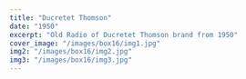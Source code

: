 ```yaml
---
title: "Ducretet Thomson"
date: "1950"
excerpt: "Old Radio of Ducretet Thomson brand from 1950"
cover_image: "/images/box16/img1.jpg"
img2: "/images/box16/img2.jpg"
img3: "/images/box16/img3.jpg"
---
```

